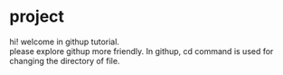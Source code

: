 # project
hi! welcome in githup tutorial.
<br>
please explore githup more friendly.
In githup, cd command is used for changing the directory of file.
